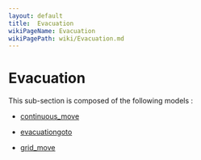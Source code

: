 ```yaml
---
layout: default
title:  Evacuation
wikiPageName: Evacuation
wikiPagePath: wiki/Evacuation.md
---
```


# Evacuation

This sub-section is composed of the following models :

* [continuous_move](references#EvacuationContinuousMove)

* [evacuationgoto](references#EvacuationGotoonGrid)

* [grid_move](references#EvacuationMoveonGrid)


